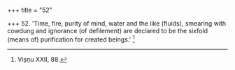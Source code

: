 +++
title = "52"

+++
52. 'Time, fire, purity of mind, water and the like (fluids), smearing with cowdung and ignorance (of defilement) are declared to be the sixfold (means of) purification for created beings.' [^30] 


[^30]:  Viṣṇu XXII, 88.
